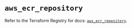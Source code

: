 # `aws_ecr_repository`

Refer to the Terraform Registry for docs: [`aws_ecr_repository`](https://registry.terraform.io/providers/hashicorp/aws/6.14.0/docs/resources/ecr_repository).
